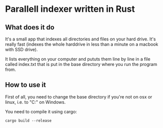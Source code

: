 # Parallell indexer written in Rust #

## What does it do ##
It's a small app that indexes all directories and files on your hard drive. It's really fast (indexes the whole harddrive in less than a minute on a macbook with SSD drive).

It lists everything on your computer and pututs them line by line in a file called index.txt that is put in the base directory where you run the program from.

## How to use it ##
First of all, you need to change the base directory if you're not on osx or linux, i.e. to "C:\" on Windows.

You need to compile it using cargo:

`cargo build --release`